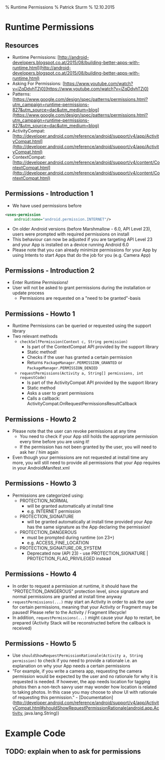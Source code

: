 % Runtime Permissions
% Patrick Sturm
% 12.10.2015

# Runtime Permissions

## Resources

* Runtime Permissions: [http://android-developers.blogspot.co.at/2015/08/building-better-apps-with-runtime.html](http://android-developers.blogspot.co.at/2015/08/building-better-apps-with-runtime.html)
* Asking For Permissions: [https://www.youtube.com/watch?v=iZqDdvhTZj0](https://www.youtube.com/watch?v=iZqDdvhTZj0)
* Patterns: [https://www.google.com/design/spec/patterns/permissions.html?utm_campaign=runtime-permissions-827&utm_source=dac&utm_medium=blog](https://www.google.com/design/spec/patterns/permissions.html?utm_campaign=runtime-permissions-827&utm_source=dac&utm_medium=blog)
* ActivityCompat: [http://developer.android.com/reference/android/support/v4/app/ActivityCompat.html](http://developer.android.com/reference/android/support/v4/app/ActivityCompat.html)
* ContextCompat: [http://developer.android.com/reference/android/support/v4/content/ContextCompat.html](http://developer.android.com/reference/android/support/v4/content/ContextCompat.html)

## Permissions - Introduction 1

* We have used permissions before
```xml
<uses-permission 
	android:name="android.permission.INTERNET"/>
```
* On older Android versions (before Marshmallow - 6.0, API Level 23), users were prompted with required permissions on install
* This behaviour can now be adjusted if you are targeting API Level 23 and your App is installed on a device running Android 6.0
* Please note that you can already minimize permissions for your App by using Intents to start Apps that do the job for you (e.g. Camera App)

## Permissions - Introduction 2

* Enter Runtime Permissions!
* User will not be asked to grant permissions during the installation or update process
	* Permissions are requested on a "need to be granted"-basis

## Permissions - Howto 1

* Runtime Permissions can be queried or requested using the support library
* Two relevant methods
	* ```checkSelfPermission(Context c, String permission)```
		* Is part of the ContextCompat API provided by the support library
		* Static method!
		* Checks if the user has granted a certain permission
		* Returns ```PackageManager.PERMISSION_GRANTED``` or ```PackageManager.PERMISSION_DENIED```
	* ```requestPermissions(Activity a, String[] permissions, int requestCode)```
		* Is part of the ActivityCompat API provided by the support library
		* Static method
		* Asks a user to grant permissions
		* Calls a callback: ActivityCompat.OnRequestPermissionsResultCallback

## Permissions - Howto 2

* Please note that the user can revoke permissions at any time
	* You need to check if your App still holds the appropriate permission every time before you are using it!
	* If the permission has not been granted by the user, you will need to ask her / him again
* Even though your permissions are not requested at install time any more, you will still need to provide all permissions that your App requires in your AndroidManifest.xml

## Permissions - Howto 3

* Permissions are categorized using:
	* PROTECTION_NORMAL
		* will be granted automatically at install time
		* e.g. INTERNET permission
	* PROTECTION_SIGNATURE
		* will be granted automatically at install time provided your App has the same signature as the App declaring the permission!
	* PROTECTION_DANGEROUS
		* must be prompted during runtime (on 23+)
		* e.g. ACCESS_FINE_LOCATION
	* PROTECTION_SIGNATURE_OR_SYSTEM
		* Deprecated now (API 23) - use PROTECTION_SIGNATURE | PROTECTION_FLAG_PRIVILEGED instead

## Permissions - Howto 4

* In order to request a permission at runtime, it should have the "PROTECTION_DANGEROUS" protection level, since signature and normal permissions are granted at install time anyway
* ```requestPermissions(...)``` may start an Activity in order to ask the user for certain permissions, meaning that your Activity or Fragment may be paused! Please refer to the Activity / Fragment lifecycle!
* In addition, ```requestPermissions(...)``` might cause your App to restart, be prepared (Activity Stack will be reconstructed before the callback is received)

## Permissions - Howto 5

* Use ```shouldShowRequestPermissionRationale(Activity a, String permission)``` to check if you need to provide a rationale i.e. an explanation on why your App needs a certain permissions
* "For example, if you write a camera app, requesting the camera permission would be expected by the user and no rationale for why it is requested is needed. If however, the app needs location for tagging photos then a non-tech savvy user may wonder how location is related to taking photos. In this case you may choose to show UI with rationale of requesting this permission." - [Documentation](http://developer.android.com/reference/android/support/v4/app/ActivityCompat.html#shouldShowRequestPermissionRationale(android.app.Activity, java.lang.String))

# Example Code

## TODO: explain when to ask for permissions


